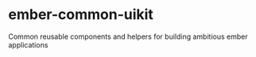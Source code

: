 # ember-common-uikit
Common reusable components and helpers for building ambitious ember applications
